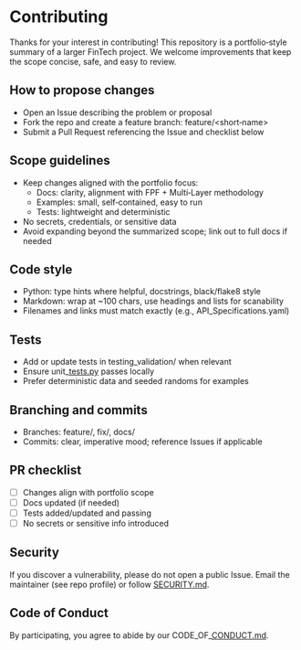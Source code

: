 # Contributing

Thanks for your interest in contributing! This repository is a portfolio‑style summary of a larger FinTech project. 
We welcome improvements that keep the scope concise, safe, and easy to review.

## How to propose changes

- Open an Issue describing the problem or proposal
- Fork the repo and create a feature branch: feature/<short‑name>
- Submit a Pull Request referencing the Issue and checklist below

## Scope guidelines

- Keep changes aligned with the portfolio focus:
    - Docs: clarity, alignment with FPF + Multi‑Layer methodology
    - Examples: small, self‑contained, easy to run
    - Tests: lightweight and deterministic
- No secrets, credentials, or sensitive data
- Avoid expanding beyond the summarized scope; link out to full docs if needed

## Code style

- Python: type hints where helpful, docstrings, black/flake8 style
- Markdown: wrap at ~100 chars, use headings and lists for scanability
- Filenames and links must match exactly (e.g., API_Specifications.yaml)

## Tests

- Add or update tests in testing_validation/ when relevant
- Ensure unit_[tests.py](http://tests.py) passes locally
- Prefer deterministic data and seeded randoms for examples

## Branching and commits

- Branches: feature/<name>, fix/<name>, docs/<name>
- Commits: clear, imperative mood; reference Issues if applicable

## PR checklist

- [ ]  Changes align with portfolio scope
- [ ]  Docs updated (if needed)
- [ ]  Tests added/updated and passing
- [ ]  No secrets or sensitive info introduced

## Security

If you discover a vulnerability, please do not open a public Issue. Email the maintainer (see repo profile) or follow [SECURITY.md](http://SECURITY.md).

## Code of Conduct

By participating, you agree to abide by our CODE_OF_[CONDUCT.md](http://CONDUCT.md).

